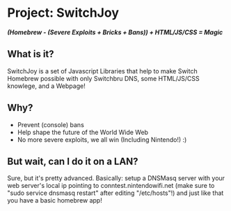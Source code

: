 # Project: SwitchJoy
***(Homebrew - (Severe Exploits + Bricks + Bans)) + HTML/JS/CSS = Magic***


## What is it?

SwitchJoy is a set of Javascript Libraries that help to make Switch Homebrew possible with only Switchbru DNS, some HTML/JS/CSS knowlege, and a Webpage!

## Why?

* Prevent (console) bans
* Help shape the future of the World Wide Web
* No more severe exploits, we all win (Including Nintendo!) :)

## But wait, can I do it on a LAN?

Sure, but it's pretty advanced. Basically: setup a DNSMasq server with your web server's local ip pointing to conntest.nintendowifi.net (make sure to "sudo service dnsmasq restart" after editing "/etc/hosts"!) and just like that you have a basic homebrew app!

